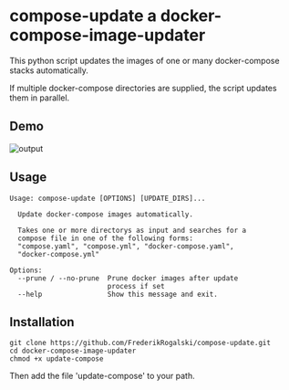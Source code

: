 # **compose-update** a docker-compose-image-updater
This python script updates the images of one or many docker-compose stacks automatically.

If multiple docker-compose directories are supplied, the script updates them in parallel.

## Demo
![output](https://user-images.githubusercontent.com/31591562/133811801-16eb581f-f63c-454f-a5de-e872568f3477.gif)


## Usage
```
Usage: compose-update [OPTIONS] [UPDATE_DIRS]...

  Update docker-compose images automatically.

  Takes one or more directorys as input and searches for a
  compose file in one of the following forms:
  "compose.yaml", "compose.yml", "docker-compose.yaml",
  "docker-compose.yml"

Options:
  --prune / --no-prune  Prune docker images after update
                        process if set
  --help                Show this message and exit.
```

## Installation
```
git clone https://github.com/FrederikRogalski/compose-update.git
cd docker-compose-image-updater
chmod +x update-compose
```

Then add the file 'update-compose' to your path.
